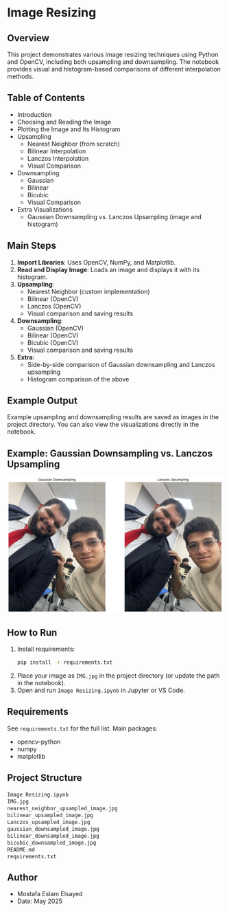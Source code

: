 # Image Resizing 

## Overview
This project demonstrates various image resizing techniques using Python and OpenCV, including both upsampling and downsampling. The notebook provides visual and histogram-based comparisons of different interpolation methods.

## Table of Contents
- Introduction
- Choosing and Reading the Image
- Plotting the Image and Its Histogram
- Upsampling
  - Nearest Neighbor (from scratch)
  - Bilinear Interpolation
  - Lanczos Interpolation
  - Visual Comparison
- Downsampling
  - Gaussian
  - Bilinear
  - Bicubic
  - Visual Comparison
- Extra Visualizations
  - Gaussian Downsampling vs. Lanczos Upsampling (image and histogram)

## Main Steps
1. **Import Libraries**: Uses OpenCV, NumPy, and Matplotlib.
2. **Read and Display Image**: Loads an image and displays it with its histogram.
3. **Upsampling**:
   - Nearest Neighbor (custom implementation)
   - Bilinear (OpenCV)
   - Lanczos (OpenCV)
   - Visual comparison and saving results
4. **Downsampling**:
   - Gaussian (OpenCV)
   - Bilinear (OpenCV)
   - Bicubic (OpenCV)
   - Visual comparison and saving results
5. **Extra**:
   - Side-by-side comparison of Gaussian downsampling and Lanczos upsampling
   - Histogram comparison of the above

## Example Output
Example upsampling and downsampling results are saved as images in the project directory. You can also view the visualizations directly in the notebook.

## Example: Gaussian Downsampling vs. Lanczos Upsampling

![Gaussian vs Lanczos](./Images/gaussian_vs_lanczos.png)

## How to Run
1. Install requirements:
   ```bash
   pip install -r requirements.txt
   ```
2. Place your image as `IMG.jpg` in the project directory (or update the path in the notebook).
3. Open and run `Image Resizing.ipynb` in Jupyter or VS Code.

## Requirements
See `requirements.txt` for the full list. Main packages:
- opencv-python
- numpy
- matplotlib

## Project Structure
```
Image Resizing.ipynb
IMG.jpg
nearest_neighbor_upsampled_image.jpg
bilinear_upsampled_image.jpg
Lanczos_upsampled_image.jpg
gaussian_downsampled_image.jpg
bilinear_downsampled_image.jpg
bicubic_downsampled_image.jpg
README.md
requirements.txt
```

## Author
- Mostafa Eslam Elsayed
- Date: May 2025
